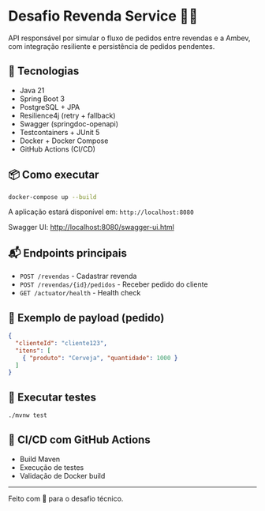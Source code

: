 # Desafio Revenda Service 🚛🍻

API responsável por simular o fluxo de pedidos entre revendas e a Ambev, com integração resiliente e persistência de pedidos pendentes.

## 🧱 Tecnologias
- Java 21
- Spring Boot 3
- PostgreSQL + JPA
- Resilience4j (retry + fallback)
- Swagger (springdoc-openapi)
- Testcontainers + JUnit 5
- Docker + Docker Compose
- GitHub Actions (CI/CD)

## 📦 Como executar

```bash
docker-compose up --build
```

A aplicação estará disponível em: `http://localhost:8080`

Swagger UI: [http://localhost:8080/swagger-ui.html](http://localhost:8080/swagger-ui.html)

## 📬 Endpoints principais

- `POST /revendas` - Cadastrar revenda
- `POST /revendas/{id}/pedidos` - Receber pedido do cliente
- `GET /actuator/health` - Health check

## 📄 Exemplo de payload (pedido)

```json
{
  "clienteId": "cliente123",
  "itens": [
    { "produto": "Cerveja", "quantidade": 1000 }
  ]
}
```

## 🧪 Executar testes

```bash
./mvnw test
```

## 🚀 CI/CD com GitHub Actions

- Build Maven
- Execução de testes
- Validação de Docker build

---
Feito com 💙 para o desafio técnico.